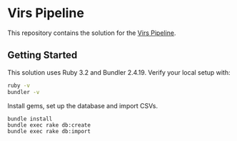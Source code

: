 # Virs Pipeline

This repository contains the solution for the [Virs Pipeline](https://homework.adhoc.team/virs_pipeline/).

## Getting Started

This solution uses Ruby 3.2 and Bundler 2.4.19. Verify your local setup with:

```bash
ruby -v
bundler -v
```

Install gems, set up the database and import CSVs.
```
bundle install
bundle exec rake db:create
bundle exec rake db:import
```

